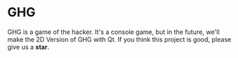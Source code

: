 # GHG
GHG is a game of the hacker.
It's a console game, but in the future, we'll make the 2D Version of GHG with Qt.
If you think this project is good, please give us a **star**.

